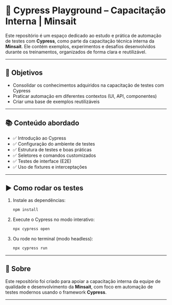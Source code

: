 # 🧪 Cypress Playground – Capacitação Interna | Minsait

Este repositório é um espaço dedicado ao estudo e prática de automação de testes com **Cypress**, como parte da capacitação técnica interna da **Minsait**. Ele contém exemplos, experimentos e desafios desenvolvidos durante os treinamentos, organizados de forma clara e reutilizável.

---

## 🎯 Objetivos

- Consolidar os conhecimentos adquiridos na capacitação de testes com Cypress
- Praticar automação em diferentes contextos (UI, API, componentes)
- Criar uma base de exemplos reutilizáveis

---


## 📚 Conteúdo abordado

- ✅ Introdução ao Cypress
- ✅ Configuração do ambiente de testes
- ✅ Estrutura de testes e boas práticas
- ✅ Seletores e comandos customizados
- ✅ Testes de interface (E2E)
- ✅ Uso de fixtures e interceptações

---

## ▶️ Como rodar os testes

1. Instale as dependências:
   ```bash
   npm install
   ```

2. Execute o Cypress no modo interativo:
   ```bash
   npx cypress open
   ```

3. Ou rode no terminal (modo headless):
   ```bash
   npx cypress run
   ```

---

## 🏢 Sobre

Este repositório foi criado para apoiar a capacitação interna da equipe de qualidade e desenvolvimento da **Minsait**, com foco em automação de testes modernos usando o framework **Cypress**.

---
